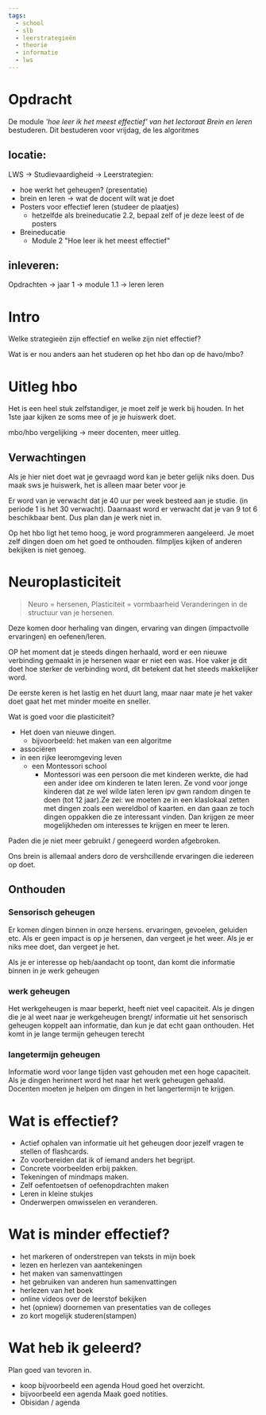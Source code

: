 ```yaml
---
tags:
  - school
  - slb
  - leerstrategieën
  - theorie
  - informatie
  - lws
---
```


# Opdracht

De module *'hoe leer ik het meest effectief' van het lectoraat Brein en leren* bestuderen.
Dit bestuderen voor vrijdag, de les algoritmes
## locatie:
LWS -> Studievaardigheid -> Leerstrategien:
- hoe werkt het geheugen? (presentatie)
- brein en leren -> wat de docent wilt wat je doet
- Posters voor effectief leren (studeer de plaatjes) 
	- hetzelfde als breineducatie 2.2, bepaal zelf of je deze leest of de posters
- Breineducatie
	- Module 2 "Hoe leer ik het meest effectief"

## inleveren:
Opdrachten -> jaar 1 -> module 1.1 -> leren leren
# Intro
Welke strategieën zijn effectief en welke zijn niet effectief?

Wat is er nou anders aan het studeren op het hbo dan op de havo/mbo?

# Uitleg hbo
Het is een heel stuk zelfstandiger, je moet zelf je werk bij houden.
In het 1ste jaar kijken ze soms mee of je je huiswerk doet.

mbo/hbo vergelijking -> meer docenten, meer uitleg.

## Verwachtingen
Als je hier niet doet wat je gevraagd word kan je beter gelijk niks doen.
Dus maak sws je huiswerk, het is alleen maar beter voor je

Er word van je verwacht dat je 40 uur per week besteed aan je studie. (in periode 1 is het 30 verwacht).
Daarnaast word er verwacht dat je van 9 tot 6 beschikbaar bent. Dus plan dan je werk niet in.

Op het hbo ligt het temo hoog, je word programmeren aangeleerd. Je moet zelf dingen doen om het goed te onthouden. filmpljes kijken of anderen bekijken is niet genoeg.
# Neuroplasticiteit

>Neuro = hersenen, Plasticiteit = vormbaarheid
>Veranderingen in de structuur van je hersenen.


Deze komen door herhaling van dingen, ervaring van dingen (impactvolle ervaringen) en oefenen/leren.

OP het moment dat je steeds dingen herhaald, word er een nieuwe verbinding gemaakt in je hersenen waar er niet een was. Hoe vaker je dit doet hoe sterker de verbinding word, dit betekent dat het steeds makkelijker word. 

De eerste keren is het lastig en het duurt lang, maar naar mate je het vaker doet gaat het met minder moeite en sneller.

Wat is goed voor die plasticiteit? 
- Het doen van nieuwe dingen.
	- bijvoorbeeld: het maken van een algoritme 
- associëren
- in een rijke leeromgeving leven
	- een Montessori school
		- Montessori was een persoon die met kinderen werkte, die had een ander idee om kinderen te laten leren.
		  Ze vond voor jonge kinderen dat ze wel wilde laten leren ipv gwn random dingen te doen (tot 12 jaar).Ze zei: we moeten ze in een klaslokaal zetten met dingen zoals een wereldbol of kaarten. en dan gaan ze toch dingen oppakken die ze interessant vinden.
		  Dan krijgen ze meer mogelijkheden om interesses te krijgen en meer te leren.

Paden die je niet meer gebruikt / genegeerd worden afgebroken.

Ons brein is allemaal anders doro de vershcillende ervaringen die iedereen op doet.

## Onthouden
### Sensorisch geheugen
Er komen dingen binnen in onze hersens. ervaringen, gevoelen, geluiden etc.
Als er geen impact is op je hersenen, dan vergeet je het weer.
Als je er niks mee doet, dan vergeet je het.

Als je er interesse op heb/aandacht op toont, dan komt die informatie binnen in je werk geheugen
### werk geheugen
Het werkgeheugen is maar beperkt, heeft niet veel capaciteit.
Als je dingen die je al weet naar je werkgeheugen brengt/ informatie uit het sensorisch geheugen koppelt aan informatie, dan kun je dat echt gaan onthouden.
Het komt in je lange termijn geheugen terecht
### langetermijn geheugen
Informatie word voor lange tijden vast gehouden met een hoge capaciteit. Als je dingen herinnert word het naar het werk geheugen gehaald.
Docenten moeten je helpen om dingen in het langertermijn te krijgen.

# Wat is effectief?
- Actief ophalen van informatie uit het geheugen door jezelf vragen te stellen of flashcards.
- Zo voorbereiden dat ik of iemand anders het begrijpt.
- Concrete voorbeelden erbij pakken.
- Tekeningen of mindmaps maken.
- Zelf oefentoetsen of oefenopdrachten maken
- Leren in kleine stukjes
- Onderwerpen omwisselen en veranderen.

# Wat is minder effectief?
- het markeren of onderstrepen van teksts in mijn boek
- lezen en herlezen van aantekeningen
- het maken van samenvattingen
- het gebruiken van anderen hun samenvattingen
- herlezen van het boek
- online videos over de leerstof bekijken
- het (opniew) doornemen van presentaties van de colleges
- zo kort mogelijk studeren(stampen)

# Wat heb ik geleerd?
Plan goed van tevoren in.
- koop bijvoorbeeld een agenda
Houd goed het overzicht.
- bijvoorbeeld een agenda
Maak goed notities.
- Obisidan / agenda